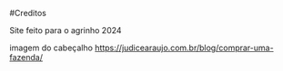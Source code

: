 #Creditos

Site feito para o agrinho 2024

imagem do cabeçalho https://judicearaujo.com.br/blog/comprar-uma-fazenda/